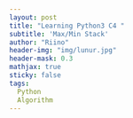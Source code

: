 ```yaml
---
layout: post
title: "Learning Python3 C4 "
subtitle: 'Max/Min Stack'
author: "Riino"
header-img: "img/lunur.jpg"
header-mask: 0.3
mathjax: true
sticky: false
tags:
  Python
  Algorithm
---
```

